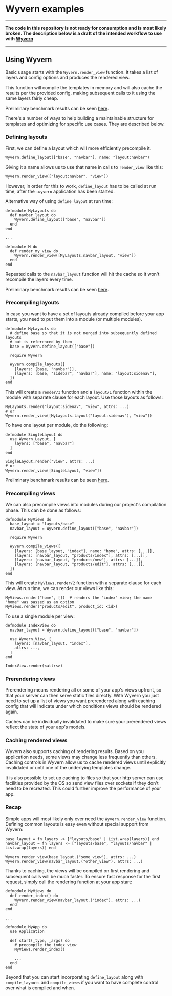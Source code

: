 # Wyvern examples

---

**The code in this repository is not ready for consumption and is most likely broken. The description below is a draft of the intended workflow to use with [Wyvern](https://github.com/alco/wyvern)**

---

## Using Wyvern

Basic usage starts with the `Wyvern.render_view` function. It takes a list of
layers and config options and produces the rendered view.

This function will compile the templates in memory and will also cache the
results per the provided config, making subsequent calls to it using the same
layers fairly cheap.

Preliminary benchmark results can be seen [here](https://github.com/alco/wyvern-examples/tree/master/apps/perf#template-sizes).

There's a number of ways to help building a maintainable structure for
templates and optimizing for specific use cases. They are described below.


### Defining layouts

First, we can define a layout which will more efficiently precompile it.

```
Wyvern.define_layout(["base", "navbar"], name: "layout:navbar")
```

Giving it a name allows us to use that name in calls to `render_view` like this:

```
Wyvern.render_view(["layout:navbar", "view"])
```

However, in order for this to work, `define_layout` has to be called at run
time, after the `:wyvern` application has been started.

Alternative way of using `define_layout` at run time:

```
defmodule MyLayouts do
  def navbar_layout do
    Wyvern.define_layout(["base", "navbar"])
  end
end

...

defmodule M do
  def render_my_view do
    Wyvern.render_view([MyLayouts.navbar_layout, "view"])
  end
end
```

Repeated calls to the `navbar_layout` function will hit the cache so it won't
recompile the layers every time.

Preliminary benchmark results can be seen [here](https://github.com/alco/wyvern-examples/tree/master/apps/perf#autocompiled-layout-vs-predefined-layout).


### Precompiling layouts

In case you want to have a set of layouts already compiled before your app
starts, you need to put them into a module (or multiple modules).

```
defmodule MyLayouts do
  # define base so that it is not merged into subsequently defined layouts
  # but is referenced by them
  base = Wyvern.define_layout(["base"])

  require Wyvern

  Wyvern.compile_layouts([
    [layers: [base, "navbar"]],
    [layers: [base, "sidebar", "navbar"], name: "layout:sidenav"],
  ])
end
```

This will create a `render/3` function and a `layout/1` function within the
module with separate clause for each layout. Use those layouts as follows:

```
MyLayouts.render("layout:sidenav", "view", attrs: ...)
# or
Wyvern.render_view([MyLayouts.layout("layout:sidenav"), "view"])
```

To have one layout per module, do the following:

```
defmodule SingleLayout do
  use Wyvern.Layout, [
    layers: ["base", "navbar"]
  ]
end

SingleLayout.render("view", attrs: ...)
# or
Wyvern.render_view([SingleLayout, "view"])
```

Preliminary benchmark results can be seen [here](https://github.com/alco/wyvern-examples/tree/master/apps/perf#precompiled-layout).


### Precompiling views

We can also precompile views into modules during our project's compilation
phase. This can be done as follows:

```
defmodule MyViews do
  base_layout = "layouts/base"
  navbar_layout = Wyvern.define_layout(["base", "navbar"])

  require Wyvern

  Wyvern.compile_views([
    [layers: [base_layout, "index"], name: "home", attrs: [...]],
    [layers: [navbar_layout, "products/index"], attrs: [...]],
    [layers: [navbar_layout, "products/new"], attrs: [...]],
    [layers: [navbar_layout, "products/edit"], attrs: [...]],
  ])
end
```

This will create `MyViews.render/2` function with a separate clause for each
view. At run time, we can render our views like this:

```
MyViews.render("home", [])  # renders the "index" view; the name "home" was passed as an option
MyViews.render("products/edit", product_id: <id>)
```

To use a single module per view:

```
defmodule IndexView do
  navbar_layout = Wyvern.define_layout(["base", "navbar"])

  use Wyvern.View, [
    layers: [navbar_layout, "index"],
    attrs: ...,
  ]
end

IndexView.render(<attrs>)
```


### Prerendering views

Prerendering means rendering all or some of your app's views upfront, so that
your server can then serve static files directly. With Wyvern you just need to
set up a list of views you want prerendered along with caching config that will
indicate under which conditions views should be rendered again.

Caches can be individually invalidated to make sure your prerendered views
reflect the state of your app's models.


### Caching rendered views

Wyvern also supports caching of rendering results. Based on you application
needs, some views may change less frequently than others. Caching controls in
Wyvern allow us to cache rendered views until explicitly invalidated or until
one of the underlying templates change.

It is also possible to set up caching to files so that your http server can use
facilities provided by the OS so send view files over sockets if they don't
need to be recreated. This could further improve the performance of your app.


### Recap

Simple apps will most likely only ever need the `Wyvern.render_view` function.
Defining common layouts is easy even without special support from Wyvern:

```
base_layout = fn layers -> ["layouts/base" | List.wrap(layers)] end
navbar_layout = fn layers -> ["layouts/base", "layouts/navbar" | List.wrap(layers)] end

Wyvern.render_view(base_layout.("some_view"), attrs: ...)
Wyvern.render_view(navbar_layout.("other_view"), attrs: ...)
```

Thanks to caching, the views will be compiled on first rendering and subsequent
calls will be much faster. To ensure fast response for the first request,
simply call the rendering function at your app start:

```
defmodule MyViews do
  def render_index() do
    Wyvern.render_view(navbar_layout.("index"), attrs: ...)
  end
end

...

defmodule MyApp do
  use Application

  def start(_type, _args) do
    # precompile the index view
    MyViews.render_index()

    ...
  end
end
```


Beyond that you can start incorporating `define_layout` along with
`compile_layouts` and `compile_views` if you want to have complete control over
what is compiled and when.
